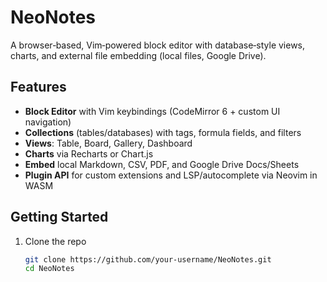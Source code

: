 
# NeoNotes

A browser‑based, Vim‑powered block editor with database‑style views, charts, and external file embedding (local files, Google Drive).

## Features

- **Block Editor** with Vim keybindings (CodeMirror 6 + custom UI navigation)
- **Collections** (tables/databases) with tags, formula fields, and filters
- **Views**: Table, Board, Gallery, Dashboard
- **Charts** via Recharts or Chart.js
- **Embed** local Markdown, CSV, PDF, and Google Drive Docs/Sheets
- **Plugin API** for custom extensions and LSP/autocomplete via Neovim in WASM

## Getting Started

1. Clone the repo  
   ```bash
   git clone https://github.com/your‑username/NeoNotes.git
   cd NeoNotes
